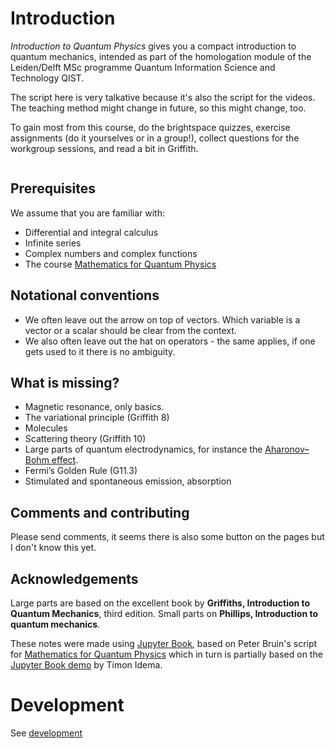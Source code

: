 # Introduction

*Introduction to Quantum Physics* gives you a compact introduction to quantum mechanics, intended as part of the homologation module of the Leiden/Delft MSc programme Quantum Information Science and Technology QIST.

The script here is very talkative because it's also the script for the videos. The teaching method might change in future, so this might change, too.

To gain most from this course, do the brightspace quizzes, exercise assignments (do it yourselves or in a group!), collect questions for the workgroup sessions, and read a bit in Griffith.

<!-- make deeper but https://github.com/executablebooks/jupyter-book/issues/1131 -->
```{tableofcontents}
```

## Prerequisites

We assume that you are familiar with:

- Differential and integral calculus
- Infinite series
- Complex numbers and complex functions
- The course [Mathematics for Quantum Physics](https://pub.math.leidenuniv.nl/~bruinpj/MQP/)

## Notational conventions

* We often leave out the arrow on top of vectors. Which variable is a vector or a scalar should be clear from the context.
* We also often leave out the hat on operators - the same applies, if one gets used to it there is no ambiguity.

## What is missing?

* Magnetic resonance, only basics.
* The variational principle (Griffith 8)
* Molecules
* Scattering theory (Griffith 10)
* Large parts of quantum electrodynamics, for instance the [Aharonov–Bohm effect](https://en.wikipedia.org/wiki/Aharonov%E2%80%93Bohm_effect).
* Fermi’s Golden Rule (G11.3)
* Stimulated and spontaneous emission, absorption

## Comments and contributing

Please send comments, it seems there is also some button on the pages but I don't know this yet.

## Acknowledgements

Large parts are based on the excellent book by **Griffiths, Introduction to Quantum Mechanics**, third edition. Small parts on **Phillips, Introduction to quantum mechanics**.

These notes were made using [Jupyter Book](https://jupyterbook.org/), based on Peter Bruin's script for [Mathematics for Quantum Physics](https://pub.math.leidenuniv.nl/~bruinpj/MQP/) which in turn is partially based on the [Jupyter
Book demo](https://idemalab.tudelft.nl/jupyterbookdemo/) by Timon
Idema.

# Development

See [development](./development.md)
